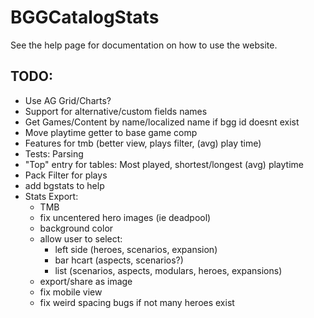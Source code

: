 # BGGCatalogStats

See the help page for documentation on how to use the website.

## TODO:
- Use AG Grid/Charts?
- Support for alternative/custom fields names
- Get Games/Content by name/localized name if bgg id doesnt exist
- Move playtime getter to base game comp
- Features for tmb (better view, plays filter, (avg) play time)
- Tests: Parsing
- "Top" entry for tables: Most played, shortest/longest (avg) playtime
- Pack Filter for plays
- add bgstats to help
- Stats Export:
  - TMB 
  - fix uncentered hero images (ie deadpool)
  - background color
  - allow user to select:
    - left side (heroes, scenarios, expansion)
    - bar hcart (aspects, scenarios?)
    - list (scenarios, aspects, modulars, heroes, expansions)
  - export/share as image
  - fix mobile view
  - fix weird spacing bugs if not many heroes exist
